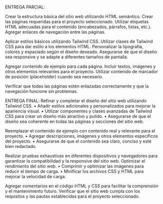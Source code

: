 ENTREGA PARCIAL:

Crear la estructura básica del sitio web utilizando HTML semántico.
Crear las páginas requeridas para el proyecto seleccionado.
Utilizar etiquetas HTML adecuadas para el contenido (encabezados, párrafos, listas, etc.).
Agregar enlaces de navegación entre las páginas.


Aplicar estilos básicos utilizando Tailwind CSS.
Utilizar clases de Tailwind CSS para dar estilo a los elementos HTML.
Personalizar la tipografía, colores y espaciado según el diseño deseado.
Asegurarse de que el diseño sea responsive y se adapte a diferentes tamaños de pantalla.


Agregar contenido de ejemplo para cada página.
Incluir textos, imágenes y otros elementos relevantes para el proyecto.
Utilizar contenido de marcador de posición (placeholder) cuando sea necesario.


Verificar que todas las páginas estén enlazadas correctamente y que la navegación funcione sin problemas.

ENTREGA FINAL:
Refinar y completar el diseño del sitio web utilizando Tailwind CSS.
• Añadir estilos adicionales y personalizados para mejorar la apariencia visual.
• Utilizar componentes y clases avanzadas de Tailwind CSS para crear un diseño más atractivo y pulido.
• Asegurarse de que el diseño sea coherente en todas las páginas y secciones del sitio web.

Reemplazar el contenido de ejemplo con contenido real y relevante para el proyecto.
• Agregar descripciones, imágenes y otros elementos específicos del proyecto.
• Asegurarse de que el contenido sea claro, conciso y esté bien redactado.

Realizar pruebas exhaustivas en diferentes dispositivos y navegadores para garantizar la compatibilidad y la responsive del sitio web. Optimizar el rendimiento del sitio web.
• Comprimir y optimizar las imágenes para reducir el tiempo de carga.
• Minificar los archivos CSS y HTML para mejorar la velocidad de carga.

Agregar comentarios en el código HTML y CSS para facilitar la comprensión y el mantenimiento futuro.
Verificar que el sitio web cumpla con los requisitos y las pautas establecidas para el proyecto seleccionado.